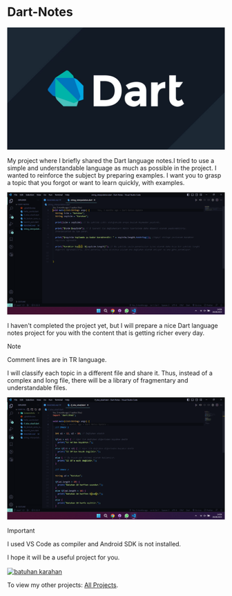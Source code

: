 # Dart-Notes
 
<img src="https://github.com/hzmusician/Dart-Notes/blob/main/Screenshots/dart-logo.jpg" width="600px" height="auto">

My project where I briefly shared the Dart language notes.I tried to use a simple and understandable language as much as possible in the project. I wanted to reinforce the subject by preparing examples.
I want you to grasp a topic that you forgot or want to learn quickly, with examples.

<img src="https://github.com/hzmusician/Dart-Notes/blob/main/Screenshots/img-1.png" width="600px" height="auto">

I haven't completed the project yet, but I will prepare a nice Dart language notes project for you with the content that is getting richer every day. 

> [!NOTE]
> Comment lines are in TR language.

I will classify each topic in a different file and share it. Thus, instead of a complex and long file, there will be a library of fragmentary and understandable files.

<img src="https://github.com/hzmusician/Dart-Notes/blob/main/Screenshots/img-2.png" width="600px" height="auto">

> [!IMPORTANT]
> I used VS Code as compiler and Android SDK is not installed.

I hope it will be a useful project for you.

<a href="https://linkedin.com/in/batuhan karahan" target="blank"><img align="center" src="https://raw.githubusercontent.com/rahuldkjain/github-profile-readme-generator/master/src/images/icons/Social/linked-in-alt.svg" alt="batuhan karahan" height="30" width="40" /></a>

 To view my other projects:
 [All Projects](https://github.com/hzmusician?tab=repositories).